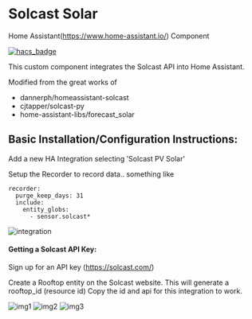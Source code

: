 # Solcast Solar 

Home Assistant(https://www.home-assistant.io/) Component

[![hacs_badge](https://img.shields.io/badge/HACS-Custom-orange.svg?style=for-the-badge)](https://github.com/custom-components/hacs)

This custom component integrates the Solcast API into Home Assistant.

Modified from the great works of
* dannerph/homeassistant-solcast
* cjtapper/solcast-py
* home-assistant-libs/forecast_solar
## Basic Installation/Configuration Instructions:
Add a new HA Integration selecting 'Solcast PV Solar'

Setup the Recorder to record data.. something like
```
recorder:
  purge_keep_days: 31
  include:
    entity_globs:
      - sensor.solcast*
```

![integration](https://user-images.githubusercontent.com/1471841/149643099-ec209b50-daaf-4295-a918-d840da21edf9.png)

#### Getting a Solcast API Key:
Sign up for an API key (https://solcast.com/)

Create a Rooftop entity on the Solcast website. This will generate a rooftop_id (resource id)
Copy the id and api for this integration to work.

![img1](https://user-images.githubusercontent.com/1471841/135556872-ff5b51ac-699e-4ea5-869c-f9b0d0c5b815.png)
![img2](https://user-images.githubusercontent.com/1471841/135556549-1cdd1621-9351-43d2-85d1-cb335f0b77ba.png)
![img3](https://user-images.githubusercontent.com/1471841/149643244-245c9a5a-cb0f-4de4-b641-631bcf7fe764.png)
